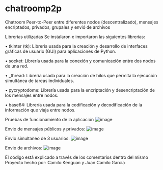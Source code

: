 # chatroomp2p

Chatroom Peer-to-Peer entre diferentes nodos (descentralizado), mensajes encriptados, privados, grupales y envió de archivos

Librerías utilizadas
Se instalaron e importaron las siguientes librerías:

•	tkinter (tk): Librería usada para la creación y desarrollo de interfaces gráficas de usuario (GUI) para aplicaciones de Python.

•	socket: Librería usada para la conexión y comunicación entre dos nodos de una red.

•	_thread: Librería usada para la creación de hilos que permita la ejecución simultánea de tareas individuales. 

•	pycryptodome: Librería usada para la encriptación y desencriptación de los mensajes entre nodos.

•	base64: Librería usada para la codificación y decodificación de la información que viaja entre nodos.


Pruebas de funcionamiento de la aplicación
![image](https://user-images.githubusercontent.com/49210338/229331342-01c56678-f5fd-41a4-9215-6fdb6b0f2f54.png)



Envio de mensajes públicos y privados:
![image](https://user-images.githubusercontent.com/49210338/229331359-6a6f7cb1-da44-4a81-97c9-cb49a00c12c0.png)



Envio simultaneo de 3 usuarios:
![image](https://user-images.githubusercontent.com/49210338/229331364-0957b1df-abcb-42cd-9d42-9d41bdb1af35.png)



Envio de archivos:
![image](https://user-images.githubusercontent.com/49210338/229331380-0c2e51a7-3b18-4fb5-9efe-3855a3309328.png)


El código está explicado a través de los comentarios dentro del mismo
Proyecto hecho por: Camilo Kenguan y Juan Camilo García

